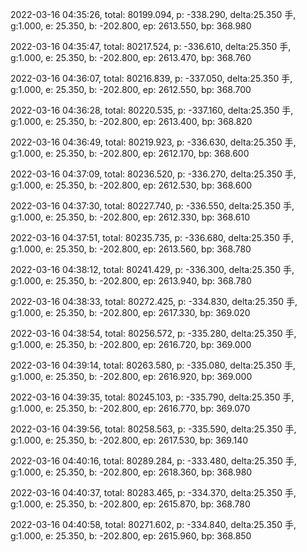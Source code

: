 2022-03-16 04:35:26, total: 80199.094, p: -338.290, delta:25.350 手, g:1.000, e: 25.350, b: -202.800, ep: 2613.550, bp: 368.980

2022-03-16 04:35:47, total: 80217.524, p: -336.610, delta:25.350 手, g:1.000, e: 25.350, b: -202.800, ep: 2613.470, bp: 368.760

2022-03-16 04:36:07, total: 80216.839, p: -337.050, delta:25.350 手, g:1.000, e: 25.350, b: -202.800, ep: 2612.550, bp: 368.700

2022-03-16 04:36:28, total: 80220.535, p: -337.160, delta:25.350 手, g:1.000, e: 25.350, b: -202.800, ep: 2613.400, bp: 368.820

2022-03-16 04:36:49, total: 80219.923, p: -336.630, delta:25.350 手, g:1.000, e: 25.350, b: -202.800, ep: 2612.170, bp: 368.600

2022-03-16 04:37:09, total: 80236.520, p: -336.270, delta:25.350 手, g:1.000, e: 25.350, b: -202.800, ep: 2612.530, bp: 368.600

2022-03-16 04:37:30, total: 80227.740, p: -336.550, delta:25.350 手, g:1.000, e: 25.350, b: -202.800, ep: 2612.330, bp: 368.610

2022-03-16 04:37:51, total: 80235.735, p: -336.680, delta:25.350 手, g:1.000, e: 25.350, b: -202.800, ep: 2613.560, bp: 368.780

2022-03-16 04:38:12, total: 80241.429, p: -336.300, delta:25.350 手, g:1.000, e: 25.350, b: -202.800, ep: 2613.940, bp: 368.780

2022-03-16 04:38:33, total: 80272.425, p: -334.830, delta:25.350 手, g:1.000, e: 25.350, b: -202.800, ep: 2617.330, bp: 369.020

2022-03-16 04:38:54, total: 80256.572, p: -335.280, delta:25.350 手, g:1.000, e: 25.350, b: -202.800, ep: 2616.720, bp: 369.000

2022-03-16 04:39:14, total: 80263.580, p: -335.080, delta:25.350 手, g:1.000, e: 25.350, b: -202.800, ep: 2616.920, bp: 369.000

2022-03-16 04:39:35, total: 80245.103, p: -335.790, delta:25.350 手, g:1.000, e: 25.350, b: -202.800, ep: 2616.770, bp: 369.070

2022-03-16 04:39:56, total: 80258.563, p: -335.590, delta:25.350 手, g:1.000, e: 25.350, b: -202.800, ep: 2617.530, bp: 369.140

2022-03-16 04:40:16, total: 80289.284, p: -333.480, delta:25.350 手, g:1.000, e: 25.350, b: -202.800, ep: 2618.360, bp: 368.980

2022-03-16 04:40:37, total: 80283.465, p: -334.370, delta:25.350 手, g:1.000, e: 25.350, b: -202.800, ep: 2615.870, bp: 368.780

2022-03-16 04:40:58, total: 80271.602, p: -334.840, delta:25.350 手, g:1.000, e: 25.350, b: -202.800, ep: 2615.960, bp: 368.850